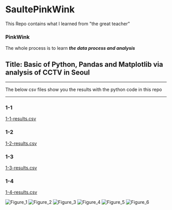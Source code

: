 # SaultePinkWink
This Repo contains what I learned from "the great teacher" 
### PinkWink
The whole process is to learn _**the data process and analysis**_
## Title: Basic of Python, Pandas and Matplotlib  via analysis of CCTV in Seoul
***
The below csv files show you the results with the python code in this repo
***
### 1-1
[1-1-results.csv](https://github.com/JohnkeyLee/SaultePinkWink-chapter-1/files/11179705/1-1-results.csv)

### 1-2
[1-2-results.csv](https://github.com/JohnkeyLee/SaultePinkWink-chapter-1/files/11179704/1-2-results.csv)

### 1-3
[1-3-results.csv](https://github.com/JohnkeyLee/SaultePinkWink-chapter-1/files/11179701/1-3-results.csv)

### 1-4
[1-4-results.csv](https://github.com/JohnkeyLee/SaultePinkWink-chapter-1/files/11193084/1-4-results.csv)

![Figure_1](https://user-images.githubusercontent.com/103592307/230972478-6808dac8-83b7-4dbd-87eb-0674744c6987.png)
![Figure_2](https://user-images.githubusercontent.com/103592307/230972470-7beb9231-1038-4b9c-ab0e-5e53620af044.png)
![Figure_3](https://user-images.githubusercontent.com/103592307/230972471-309614d2-6343-4a7f-b67b-4fcccdad09ab.png)
![Figure_4](https://user-images.githubusercontent.com/103592307/230972472-64f6ec5b-7744-4463-a117-446c8c7bbd11.png)
![Figure_5](https://user-images.githubusercontent.com/103592307/230972474-1d52846b-7b73-4f94-9e29-af84a32cf003.png)
![Figure_6](https://user-images.githubusercontent.com/103592307/230972475-884b83e5-5249-4990-b167-723bd7060f95.png)


